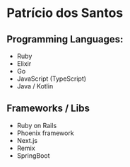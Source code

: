 # Patrício dos Santos

## Programming Languages:

- Ruby
- Elixir
- Go
- JavaScript (TypeScript)
- Java / Kotlin

## Frameworks / Libs

- Ruby on Rails
- Phoenix framework
- Next.js
- Remix
- SpringBoot
